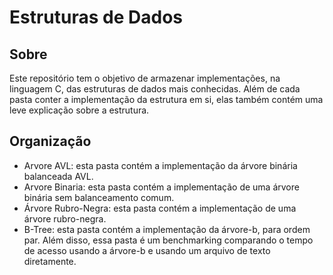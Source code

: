 # Estruturas de Dados
## Sobre
Este repositório tem o objetivo de armazenar implementações, na linguagem C, das estruturas de dados mais conhecidas. Além de cada pasta conter a implementação da estrutura em si, elas também contém uma leve explicação sobre a estrutura.

## Organização
- Arvore AVL: esta pasta contém a implementação da árvore binária balanceada AVL.
- Arvore Binaria: esta pasta contém a implementação de uma árvore binária sem balanceamento comum.
- Árvore Rubro-Negra: esta pasta contém a implementação de uma árvore rubro-negra.
- B-Tree: esta pasta contém a implementação da árvore-b, para ordem par. Além disso, essa pasta é um benchmarking comparando o tempo de acesso usando a árvore-b e usando um arquivo de texto diretamente.
